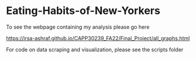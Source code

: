 # Eating-Habits-of-New-Yorkers

To see the webpage containing my analysis please go here 

https://irsa-ashraf.github.io/CAPP30239_FA22/Final_Project/all_graphs.html

For code on data scraping and visualization, please see the scripts folder 

